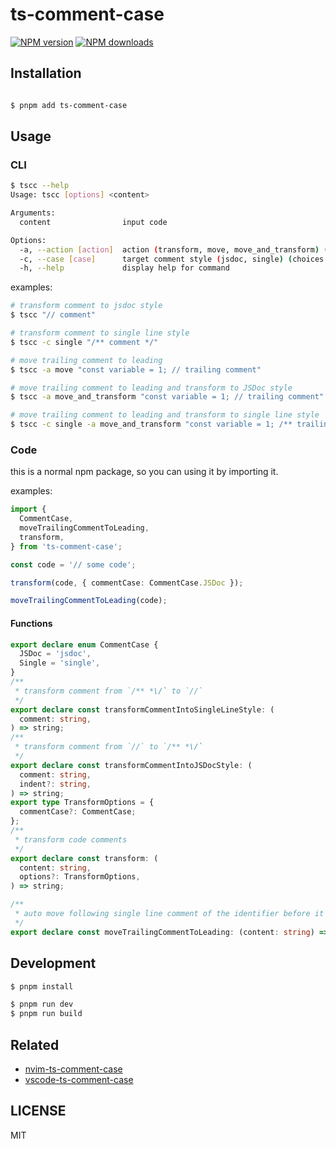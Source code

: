 # ts-comment-case

[![NPM version](https://img.shields.io/npm/v/ts-comment-case.svg?style=flat)](https://npmjs.com/package/ts-comment-case)
[![NPM downloads](https://img.shields.io/npm/dm/ts-comment-case.svg?style=flat)](https://npmjs.com/package/ts-comment-case)

## Installation

```bash

$ pnpm add ts-comment-case
```

## Usage

### CLI

```bash
$ tscc --help
Usage: tscc [options] <content>

Arguments:
  content                input code

Options:
  -a, --action [action]  action (transform, move, move_and_transform) (choices: "transform", "move", "move_and_transform", default: "transform")
  -c, --case [case]      target comment style (jsdoc, single) (choices: "jsdoc", "single", default: "jsdoc")
  -h, --help             display help for command
```

examples:

```bash
# transform comment to jsdoc style
$ tscc "// comment"

# transform comment to single line style
$ tscc -c single "/** comment */"

# move trailing comment to leading
$ tscc -a move "const variable = 1; // trailing comment"

# move trailing comment to leading and transform to JSDoc style
$ tscc -a move_and_transform "const variable = 1; // trailing comment"

# move trailing comment to leading and transform to single line style
$ tscc -c single -a move_and_transform "const variable = 1; /** trailing comment */"
```

### Code

this is a normal npm package, so you can using it by importing it.

examples:

```ts
import {
  CommentCase,
  moveTrailingCommentToLeading,
  transform,
} from 'ts-comment-case';

const code = '// some code';

transform(code, { commentCase: CommentCase.JSDoc });

moveTrailingCommentToLeading(code);
```

#### Functions

```ts
export declare enum CommentCase {
  JSDoc = 'jsdoc',
  Single = 'single',
}
/**
 * transform comment from `/** *\/` to `//`
 */
export declare const transformCommentIntoSingleLineStyle: (
  comment: string,
) => string;
/**
 * transform comment from `//` to `/** *\/`
 */
export declare const transformCommentIntoJSDocStyle: (
  comment: string,
  indent?: string,
) => string;
export type TransformOptions = {
  commentCase?: CommentCase;
};
/**
 * transform code comments
 */
export declare const transform: (
  content: string,
  options?: TransformOptions,
) => string;

/**
 * auto move following single line comment of the identifier before it
 */
export declare const moveTrailingCommentToLeading: (content: string) => string;
```

## Development

```bash
$ pnpm install
```

```bash
$ pnpm run dev
$ pnpm run build
```

## Related

- [nvim-ts-comment-case](https://github.com/moecasts/nvim-ts-comment-case)
- [vscode-ts-comment-case](https://github.com/moecasts/vscode-ts-comment-case)

## LICENSE

MIT
